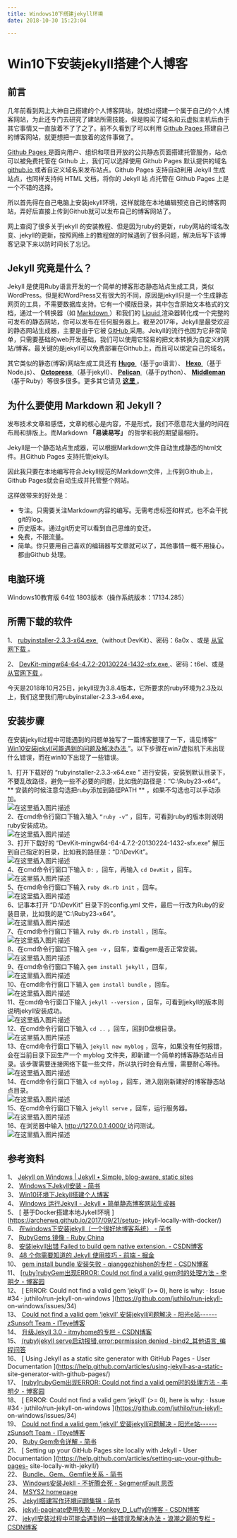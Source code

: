 ```yaml
---
title: Windows10下搭建jekyll环境
date: 2018-10-30 15:23:04

---
```

#  Win10下安装jekyll搭建个人博客

##  前言

几年前看到网上大神自己搭建的个人博客网站，就想过搭建一个属于自己的个人博客网站，为此还专门去研究了建站所需技能，但是购买了域名和云虚拟主机后由于其它事情又一直放着不了了之了。前不久看到了可以利用
[ Github Pages ](http://pages.github.com/) 搭建自己的博客网站，就更想把一直放着的这件事做了。

[ Github Pages ](http://pages.github.com/)
是面向用户、组织和项目开放的公共静态页面搭建托管服务，站点可以被免费托管在 Github 上，我们可以选择使用 Github Pages 默认提供的域名 [
github.io ](https://jekyllcn.com/docs/github-pages/) 或者自定义域名来发布站点。Github Pages
支持自动利用 Jekyll 生成站点，也同样支持纯 HTML 文档，将你的 Jekyll 站 点托管在 Github Pages 上是一个不错的选择。

所以首先得在自己电脑上安装jekyll环境，这样就能在本地编辑预览自己的博客网站，弄好后直接上传到Github就可以发布自己的博客网站了。

网上查阅了很多关于jekyll
的安装教程、但是因为ruby的更新，ruby网站的域名改变、jekyll的更新，按照网络上的教程做的时候遇到了很多问题，解决后写下该博客记录下来以防时间长了忘记。

##  Jekyll 究竟是什么？

Jekyll
是使用Ruby语言开发的一个简单的博客形态静态站点生成工具，类似WordPress。但是和WordPress又有很大的不同，原因是jekyll只是一个生成静态网页的工具，不需要数据库支持。它有一个模版目录，其中包含原始文本格式的文档，通过一个转换器（如
[ Markdown ](http://daringfireball.net/projects/markdown/) ）和我们的 [ Liquid
](https://github.com/Shopify/liquid/wiki)
渲染器转化成一个完整的可发布的静态网站，你可以发布在任何服务器上。截至2017年，Jekyll是最受欢迎的静态网站生成器，主要是由于它被 [ GitHub
](https://en.wikipedia.org/wiki/GitHub)
采用。Jekyll的流行也因为它非常简单，只需要基础的web开发基础，我们可以使用它轻易的把文本转换为自定义的网站/博客。最关键的是jekyll可以免费部署在Github上，而且可以绑定自己的域名。

其它类似的静态(博客)网站生成工具还有 [ **Hugo** ](http://gohugo.io/) （基于go语言）、 [ **Hexo**
](http://gohugo.io/) （基于Node.js）、 [ **Octopress** ](http://octopress.org/)
（基于jekyll）、 [ **Pelican** ](http://getpelican.com/) （基于python）、 [
**Middleman** ](https://middlemanapp.com/) （基于Ruby）等很多很多。更多其它请见 [ **这里**
](https://en.wikipedia.org/wiki/Category:Blog_software) 。

##  为什么要使用 Markdown 和 Jekyll？

发布技术文章和感悟，文章的核心是内容，不是形式，我们不愿意花大量的时间在布局和排版上。而Markdown **「易读易写」** 的哲学和我的期望最相符。

Jekyll是一个静态站点生成器，可以根据Markdown文件自动生成静态的html文件。且Github Pages 支持托管jekyll。

因此我只要在本地编写符合Jekyll规范的Markdown文件，上传到Github上，Github Pages就会自动生成并托管整个网站。

这样做带来的好处是：

  * 专注。只需要关注Markdown内容的编写。无需考虑标签和样式，也不会干扰git的log。 
  * 历史版本。通过git历史可以看到自己思维的变迁。 
  * 免费，不限流量。 
  * 简单。你只要用自己喜欢的编辑器写文章就可以了，其他事情一概不用操心，都由Github 处理。 

##  电脑环境

Windows10教育版 64位 1803版本（操作系统版本：17134.285）

##  所需下载的软件

1、 [ rubyinstaller-2.3.3-x64.exe
](%E9%93%BE%E6%8E%A5%EF%BC%9Ahttps://pan.baidu.com/s/1z1VEB4nC4sp4TUvKYfe7pA)
（without DevKit）、密码：6a0x 、或是 [ 从官网下载 ](https://rubyinstaller.org/downloads/) 。

2、 [ DevKit-mingw64-64-4.7.2-20130224-1432-sfx.exe
](%E9%93%BE%E6%8E%A5%EF%BC%9Ahttps://pan.baidu.com/s/1oOHfs0VSNKjxJtxczsCk4Q)
、密码：t6el、或是 [ 从官网下载 ](https://rubyinstaller.org/downloads/) 。

今天是2018年10月25日，jekyll现为3.8.4版本，它所要求的ruby环境为2.3及以上，我们这里我们用rubyinstaller-2.3.3-x64.exe。

##  安装步骤

在安装jekyll过程中可能遇到的问题单独写了一篇博客整理了一下，请见博客“ [ Win10安装jekyll可能遇到的问题及解决办法
](https://blog.csdn.net/Tang_Chuanlin/article/details/83546278)
”。以下步骤在win7虚拟机下未出现什么错误，而在win10下出现了一些错误。

1、打开下载好的 “rubyinstaller-2.3.3-x64.exe ”
进行安装，安装到默认目录下，不要乱改路径，避免一些不必要的问题，比如我的路径是：“C:\Ruby23-x64”。 **
安装的时候注意勾选把ruby添加到路径PATH  ** ，如果不勾选也可以手动添加。  
![在这里插入图片描述](https://img-blog.csdnimg.cn/2018102920480136.jpg)  
2、在cmd命令行窗口下输入输入 ` “ruby -v” ` ，回车，可看到ruby的版本则说明ruby安装成功。  
![在这里插入图片描述](https://img-blog.csdnimg.cn/2018103015010998.png)  
3、打开下载好的 “DevKit-mingw64-64-4.7.2-20130224-1432-sfx.exe”
解压到自己指定的目录，比如我的路径是：“D:\DevKit”。  
![在这里插入图片描述](https://img-blog.csdnimg.cn/20181030101748231.jpg)  
4、在cmd命令行窗口下输入 ` D: ` ，回车，再输入 ` cd DevKit ` ，回车。  
![在这里插入图片描述](https://img-blog.csdnimg.cn/20181030104450618.jpg)  
5、在cmd命令行窗口下输入 ` ruby dk.rb init ` ，回车。  
![在这里插入图片描述](https://img-blog.csdnimg.cn/20181030104740123.jpg)  
6、记事本打开 “D:\DevKit” 目录下的config.yml 文件，最后一行改为Ruby的安装目录，比如我的是“C:\Ruby23-x64”。  
![在这里插入图片描述](https://img-blog.csdnimg.cn/20181030104908749.jpg)  
7、在cmd命令行窗口下输入 ` ruby dk.rb install ` ，回车。  
![在这里插入图片描述](https://img-blog.csdnimg.cn/20181030104809228.jpg)  
8、在cmd命令行窗口下输入 ` gem -v ` ，回车，查看gem是否正常安装。  
![在这里插入图片描述](https://img-blog.csdnimg.cn/20181030143824357.jpg)  
9、在cmd命令行窗口下输入 ` gem install jekyll ` ，回车，  
![在这里插入图片描述](https://img-blog.csdnimg.cn/20181030141451765.gif)  
10、在cmd命令行窗口下输入 ` gem install bundle ` ，回车。  
![在这里插入图片描述](https://img-blog.csdnimg.cn/20181030142308774.gif)  
11、在cmd命令行窗口下输入 ` jekyll --version ` ，回车，可看到jekyll的版本则说明jekyll安装成功。  
![在这里插入图片描述](https://img-blog.csdnimg.cn/20181030143904356.jpg)  
12、在cmd命令行窗口下输入 ` cd .. ` ，回车，回到D盘根目录。  
![在这里插入图片描述](https://img-blog.csdnimg.cn/20181030144437195.jpg)  
13、在cmd命令行窗口下输入 ` jekyll new myblog ` ，回车，如果没有任何报错，会在当前目录下回生产一个 myblog
文件夹，即新建一个简单的博客静态站点目录。该步骤需要连接网络下载一些文件，所以执行时会有点慢，需要耐心等待。  
![在这里插入图片描述](https://img-blog.csdnimg.cn/20181030145028961.gif)  
14、在cmd命令行窗口下输入 ` cd myblog ` ，回车，进入刚刚新建好的博客静态站点目录。  
![在这里插入图片描述](https://img-blog.csdnimg.cn/20181030145325549.jpg)  
15、在cmd命令行窗口下输入 ` jekyll serve ` ，回车，运行服务器。  
![在这里插入图片描述](https://img-blog.csdnimg.cn/20181030145622281.gif)  
16、在浏览器中输入 [ http://127.0.0.1:4000/ ](http://127.0.0.1:4000/) 访问测试。  
![在这里插入图片描述](https://img-blog.csdnimg.cn/20181030145645852.jpg)

##  参考资料

1、 [ Jekyll on Windows | Jekyll • Simple, blog-aware, static sites
](https://jekyllrb.com/docs/installation/windows/)  
2、 [ Windows下Jekyll安装 - 简书 ](https://www.jianshu.com/p/310d796cf5f3)  
3、 [ Win10环境下Jekyll搭建个人博客
](https://muxinsepith.github.io/2017/03/Win10%E7%8E%AF%E5%A2%83%E4%B8%8BJekyll%E6%90%AD%E5%BB%BA%E4%B8%AA%E4%BA%BA%E5%8D%9A%E5%AE%A2/)  
4、 [ Windows 运行Jekyll - Jekyll • 简单静态博客网站生成器
](https://jekyllcn.com/docs/windows/)  
5、 [ 基于Docker搭建本地Jykell环境 ](https://archerwq.github.io/2017/09/21/setup-
jekyll-locally-with-docker/)  
6、 [ 在windows下安装jekyll（一个很好地博客系统） - 简书
](https://www.jianshu.com/p/88e3474cef72)  
7、 [ RubyGems 镜像 - Ruby China ](https://gems.ruby-china.com/)  
8、 [ 安装jekyll出错 Failed to build gem native extension. - CSDN博客
](https://blog.csdn.net/kafeidev/article/details/24490711)  
9、 [ 48 个你需要知道的 Jekyll 使用技巧 - 前端 - 掘金
](https://juejin.im/entry/58eb2b9f2f301e00624d8027)  
10、 [ gem install bundle 安装失败 - qianggezhishen的专栏 - CSDN博客
](https://blog.csdn.net/qianggezhishen/article/details/50250253)  
11、 [ [ruby]rubyGem出现ERROR: Could not find a valid gem时的处理方法 - 李明夕 - 博客园
](https://blog.csdn.net/qianggezhishen/article/details/50250253)  
12、 [ ERROR: Could not find a valid gem ‘jekyll’ (>= 0), here is why: · Issue
#34 · juthilo/run-jekyll-on-windows ](https://github.com/juthilo/run-jekyll-
on-windows/issues/34)  
13、 [ Could not find a valid gem ‘jekyll’ 安装jekyll问题解决 - 阳光e站------zSunsoft
Team - ITeye博客 ](http://sunxboy.iteye.com/blog/2217811)  
14、 [ 升级Jekyll 3.0 - itmyhome的专栏 - CSDN博客
](https://blog.csdn.net/itmyhome1990/article/details/50443826)  
15、 [ (ruby)jekyll serve启动报错,error:permission denied -bind2_其他语言_编程问答
](http://www.codes51.com/itwd/4509912.html)  
16、 [ Using Jekyll as a static site generator with GitHub Pages - User
Documentation ](https://help.github.com/articles/using-jekyll-as-a-static-
site-generator-with-github-pages/)  
17、 [ [ruby]rubyGem出现ERROR: Could not find a valid gem时的处理方法 - 李明夕 - 博客园
](https://www.cnblogs.com/limingxi/p/4292463.html)  
18、 [ ERROR: Could not find a valid gem ‘jekyll’ (>= 0), here is why: · Issue
#34 · juthilo/run-jekyll-on-windows ](https://github.com/juthilo/run-jekyll-
on-windows/issues/34)  
19、 [ Could not find a valid gem ‘jekyll’ 安装jekyll问题解决 - 阳光e站------zSunsoft
Team - ITeye博客 ](http://sunxboy.iteye.com/blog/2217811)  
20、 [ Ruby Gem命令详解 - 简书 ](https://www.jianshu.com/p/728184da1699)  
21、 [ Setting up your GitHub Pages site locally with Jekyll - User
Documentation ](https://help.github.com/articles/setting-up-your-github-pages-
site-locally-with-jekyll/)  
22、 [ Bundle、Gem、Gemfile关系 - 简书 ](https://www.jianshu.com/p/32fcdeb5bbec)  
23、 [ Windows安装Jekll - 不折腾会死 - SegmentFault 思否
](https://segmentfault.com/a/1190000010195733)  
24、 [ MSYS2 homepage ](http://www.msys2.org/)  
25、 [ Jekyll搭建写作环境问题集锦 - 简书 ](https://www.jianshu.com/p/12e7e1f8007e)  
26、 [ jekyll-paginate使用失败 - Monkey_D_Luffy的博客 - CSDN博客
](https://blog.csdn.net/qq_26508409/article/details/77927593)  
27、 [ jekyll安装过程中可能会遇到的一些错误及解决办法 - 浪潮之巅的专栏 - CSDN博客
](https://blog.csdn.net/wyc12306/article/details/51504885?utm_source=blogxgwz1)

